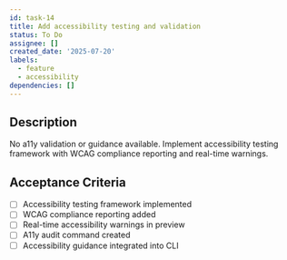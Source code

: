 ```yaml
---
id: task-14
title: Add accessibility testing and validation
status: To Do
assignee: []
created_date: '2025-07-20'
labels:
  - feature
  - accessibility
dependencies: []
---
```


## Description

No a11y validation or guidance available. Implement accessibility testing framework with WCAG compliance reporting and real-time warnings.

## Acceptance Criteria

- [ ] Accessibility testing framework implemented
- [ ] WCAG compliance reporting added
- [ ] Real-time accessibility warnings in preview
- [ ] A11y audit command created
- [ ] Accessibility guidance integrated into CLI
